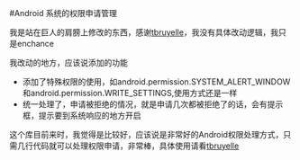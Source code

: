 #Android 系统的权限申请管理

我是站在巨人的肩膀上修改的东西，感谢[tbruyelle](https://github.com/tbruyelle/RxPermissions)，我没有具体改动逻辑，我只是enchance

 我改动的地方，应该说添加的功能
 * 添加了特殊权限的使用，如android.permission.SYSTEM_ALERT_WINDOW和android.permission.WRITE_SETTINGS,使用方式还是一样
  * 统一处理了，申请被拒绝的情况，就是申请几次都被拒绝了的话，会有提示框，提示要到系统响应的地方开启
  
这个库目前来时，我觉得是比较好，应该说是非常好的Android权限处理方式，只需几行代码就可以处理权限申请，非常棒，具体使用请看[tbruyelle](https://github.com/tbruyelle/RxPermissions)